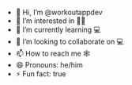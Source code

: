 - 👋 Hi, I’m @workoutappdev
- 👀 I’m interested in 🏋️‍♀️
- 🌱 I’m currently learning 💻
- 💞️ I’m looking to collaborate on 💻
- 📫 How to reach me 🕸
- 😄 Pronouns: he/him
- ⚡ Fun fact: true

<!---
workoutappdev/workoutappdev is a ✨ special ✨ repository because its `README.md` (this file) appears on your GitHub profile.
You can click the Preview link to take a look at your changes.
--->
